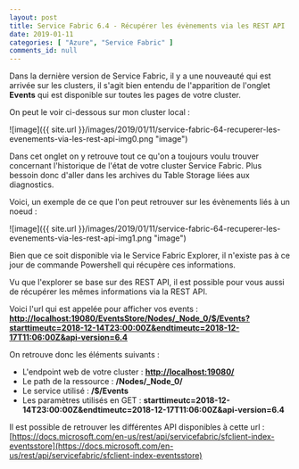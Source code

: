 ```yaml
---
layout: post
title: Service Fabric 6.4 - Récupérer les évènements via les REST API
date: 2019-01-11
categories: [ "Azure", "Service Fabric" ]
comments_id: null 
---
```


Dans la dernière version de Service Fabric, il y a une nouveauté qui est arrivée sur les clusters, il s'agit bien entendu de l'apparition de l'onglet **Events** qui est disponible sur toutes les pages de votre cluster.

On peut le voir ci-dessous sur mon cluster local :

![image]({{ site.url }}/images/2019/01/11/service-fabric-64-recuperer-les-evenements-via-les-rest-api-img0.png "image")

Dans cet onglet on y retrouve tout ce qu'on a toujours voulu trouver concernant l'historique de l'état de votre cluster Service Fabric. Plus bessoin donc d'aller dans les archives du Table Storage liées aux diagnostics.

Voici, un exemple de ce que l'on peut retrouver sur les évènements liés à un noeud :

![image]({{ site.url }}/images/2019/01/11/service-fabric-64-recuperer-les-evenements-via-les-rest-api-img1.png "image")

Bien que ce soit disponible via le Service Fabric Explorer, il n'existe pas à ce jour de commande Powershell qui récupère ces informations.

Vu que l'explorer se base sur des REST API, il est possible pour vous aussi de récupérer les mêmes informations via la REST API.

Voici l'url qui est appelée pour afficher vos events :
**<http://localhost:19080/EventsStore/Nodes/_Node_0/$/Events?starttimeutc=2018-12-14T23:00:00Z&endtimeutc=2018-12-17T11:06:00Z&api-version=6.4>**

On retrouve donc les éléments suivants :

- L'endpoint web de votre cluster : **<http://localhost:19080/>**
- Le path de la ressource : **/Nodes/_Node_0/**
- Le service utilisé : **/$/Events**
- Les paramètres utilisés en GET : **starttimeutc=2018-12-14T23:00:00Z&endtimeutc=2018-12-17T11:06:00Z&api-version=6.4**

Il est possible de retrouver les différentes API disponibles à cette url : [https://docs.microsoft.com/en-us/rest/api/servicefabric/sfclient-index-eventsstore](https://docs.microsoft.com/en-us/rest/api/servicefabric/sfclient-index-eventsstore)
